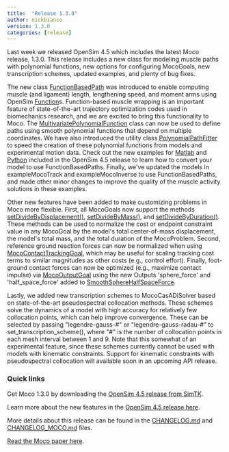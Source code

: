 ```yaml
---
title:  "Release 1.3.0"
author: nickbianco
version: 1.3.0
categories: [release]
---
```


Last week we released OpenSim 4.5 which includes the latest Moco release, 1.3.0. This release includes a new class for 
modeling muscle paths with polynomial functions, new options for configuring MocoGoals, new transcription schemes, 
updated examples, and plenty of bug fixes.

The new class [FunctionBasedPath](https://simtk.org/api_docs/opensim/api_docs45/classOpenSim_1_1FunctionBasedPath.html) was introduced to enable computing muscle (and ligament) length, lengthening 
speed, and moment arms using OpenSim [Function](https://simtk.org/api_docs/opensim/api_docs45/classOpenSim_1_1Function.html)s. Function-based muscle wrapping is an important feature of 
state-of-the-art trajectory optimization codes used in biomechanics research, and we are excited to bring this 
functionality to Moco. The [MultivariatePolynomialFunction](https://simtk.org/api_docs/opensim/api_docs45/classOpenSim_1_1MultivariatePolynomialFunction.html) class can now be used to define paths using smooth 
polynomial functions that depend on multiple coordinates. We have also introduced the utility class 
[PolynomialPathFitter](https://simtk.org/api_docs/opensim/api_docs45/classOpenSim_1_1PolynomialPathFitter.html) to speed the creation of these polynomial functions from models and experimental motion data. 
Check out the new examples for [Matlab](https://github.com/opensim-org/opensim-core/blob/1f139756c68c9213573488da1c8b1fdf7e7a50e9/Bindings/Java/Matlab/examples/PolynomialPathFitter/examplePolynomialPathFitter.m) and [Python](https://github.com/opensim-org/opensim-core/blob/1f139756c68c9213573488da1c8b1fdf7e7a50e9/Bindings/Python/examples/PolynomialPathFitter/examplePolynomialPathFitter.py) included in the OpenSim 4.5 release to learn how to 
convert your model to use FunctionBasedPaths. Finally, we've updated the models in exampleMocoTrack and 
exampleMocoInverse to use FunctionBasedPaths, and made other minor changes to improve the quality of the muscle activity 
solutions in these examples.

Other new features have been added to make customizing problems in Moco more flexible. First, all MocoGoals now support 
the methods [setDivideByDisplacement()](https://simtk.org/api_docs/opensim/api_docs45/classOpenSim_1_1MocoGoal.html#a30671341ce19eb723ba4b814c86a7a0b), [setDivideByMass()](https://simtk.org/api_docs/opensim/api_docs45/classOpenSim_1_1MocoGoal.html#a2b51b155881294975c23d9541e6981f3), and [setDivideByDuration()](https://simtk.org/api_docs/opensim/api_docs45/classOpenSim_1_1MocoGoal.html#ad3e90f67a4a069d116699521b1558a62). These methods 
can be used to normalize the cost or endpoint constraint value in any MocoGoal by the model's total center-of-mass 
displacement, the model's total mass, and the total duration of the MocoProblem. Second, reference ground reaction 
forces can now be normalized when using [MocoContactTrackingGoal](https://simtk.org/api_docs/opensim/api_docs45/classOpenSim_1_1MocoContactTrackingGoal.html), which may be useful for scaling tracking cost 
terms to similar magnitudes as other costs (e.g., control effort). Finally, foot-ground contact forces can now be 
optimized (e.g., maximize contact impulse) via [MocoOutputGoal](https://simtk.org/api_docs/opensim/api_docs45/classOpenSim_1_1MocoOutputGoal.html) using the new Outputs 'sphere_force' and 
'half_space_force' added to [SmoothSphereHalfSpaceForce](https://simtk.org/api_docs/opensim/api_docs45/classOpenSim_1_1SmoothSphereHalfSpaceForce.html).
 
Lastly, we added new transcription schemes to MocoCasADiSolver based on state-of-the-art pseudospectral 
collocation methods. These schemes solve the dynamics of a model with high accuracy for relatively few collocation 
points, which can help improve convergence. These can be selected by passing "legendre-gauss-#" or 
"legendre-gauss-radau-#" to set_transcription_scheme(), where "#" is the number of collocation points in each mesh 
interval between 1 and 9. Note that this somewhat of an experimental feature, since these schemes currently cannot be 
used with models with kinematic constraints. Support for kinematic constraints with pseudospectral collocation will 
available soon in an upcoming API release.

### Quick links

Get Moco 1.3.0 by downloading the [OpenSim 4.5 release from SimTK](https://simtk.org/frs/?group_id=91).

Learn more about the new features in the [OpenSim 4.5 release here](https://simtk-confluence.stanford.edu:8443/pages/viewpage.action?pageId=130187315).

More details about this release can be found in the [CHANGELOG.md](https://github.com/opensim-org/opensim-core/blob/master/CHANGELOG.md) and [CHANGELOG_MOCO.md](https://github.com/opensim-org/opensim-core/blob/master/CHANGELOG_MOCO.md) files.

[Read the Moco paper here](https://journals.plos.org/ploscompbiol/article?id=10.1371/journal.pcbi.1008493). 
